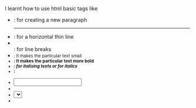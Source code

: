 
I learnt how to use html basic tags like
- <p>: for creating a new paragraph
- <hr>: for a horizontal thin line
- <br>: for line breaks
- <small>: It makes the particular text small 
- <strong>: It makes the particular text more bold
- <i>: for italising texts or for italics
- <form>: 
- <input>
- <label>
- <select>
- <option>

